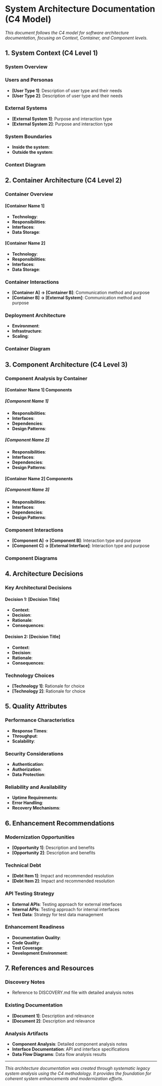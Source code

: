 # System Architecture Documentation (C4 Model)

*This document follows the C4 model for software architecture documentation, focusing on Context, Container, and Component levels.*

## 1. System Context (C4 Level 1)

### System Overview
<!-- Brief description of what the system does and its primary purpose -->

### Users and Personas
<!-- Who uses this system? -->
- **[User Type 1]**: Description of user type and their needs
- **[User Type 2]**: Description of user type and their needs

### External Systems
<!-- What external systems does this system interact with? -->
- **[External System 1]**: Purpose and interaction type
- **[External System 2]**: Purpose and interaction type

### System Boundaries
<!-- What is inside vs outside the system boundary? -->
- **Inside the system**: 
- **Outside the system**: 

### Context Diagram
<!-- Describe or reference a C4 Context diagram showing the system and its environment -->

## 2. Container Architecture (C4 Level 2)

### Container Overview
<!-- High-level containers that make up the system -->

#### [Container Name 1]
- **Technology**: 
- **Responsibilities**: 
- **Interfaces**: 
- **Data Storage**: 

#### [Container Name 2]
- **Technology**: 
- **Responsibilities**: 
- **Interfaces**: 
- **Data Storage**: 

### Container Interactions
<!-- How do containers communicate with each other? -->
- **[Container A] → [Container B]**: Communication method and purpose
- **[Container B] → [External System]**: Communication method and purpose

### Deployment Architecture
<!-- How are containers deployed? -->
- **Environment**: 
- **Infrastructure**: 
- **Scaling**: 

### Container Diagram
<!-- Describe or reference a C4 Container diagram showing the containers and their relationships -->

## 3. Component Architecture (C4 Level 3)

### Component Analysis by Container

#### [Container Name 1] Components

##### [Component Name 1]
- **Responsibilities**: 
- **Interfaces**: 
- **Dependencies**: 
- **Design Patterns**: 

##### [Component Name 2]
- **Responsibilities**: 
- **Interfaces**: 
- **Dependencies**: 
- **Design Patterns**: 

#### [Container Name 2] Components

##### [Component Name 3]
- **Responsibilities**: 
- **Interfaces**: 
- **Dependencies**: 
- **Design Patterns**: 

### Component Interactions
<!-- How do components within containers interact? -->
- **[Component A] → [Component B]**: Interaction type and purpose
- **[Component C] → [External Interface]**: Interaction type and purpose

### Component Diagrams
<!-- Describe or reference C4 Component diagrams for each significant container -->

## 4. Architecture Decisions

### Key Architectural Decisions
<!-- Important architectural decisions made during analysis -->

#### Decision 1: [Decision Title]
- **Context**: 
- **Decision**: 
- **Rationale**: 
- **Consequences**: 

#### Decision 2: [Decision Title]
- **Context**: 
- **Decision**: 
- **Rationale**: 
- **Consequences**: 

### Technology Choices
<!-- Why were specific technologies chosen? -->
- **[Technology 1]**: Rationale for choice
- **[Technology 2]**: Rationale for choice

## 5. Quality Attributes

### Performance Characteristics
<!-- How does the system perform? -->
- **Response Times**: 
- **Throughput**: 
- **Scalability**: 

### Security Considerations
<!-- What security measures are in place? -->
- **Authentication**: 
- **Authorization**: 
- **Data Protection**: 

### Reliability and Availability
<!-- How reliable is the system? -->
- **Uptime Requirements**: 
- **Error Handling**: 
- **Recovery Mechanisms**: 

## 6. Enhancement Recommendations

### Modernization Opportunities
<!-- Based on the analysis, what modernization opportunities exist? -->
- **[Opportunity 1]**: Description and benefits
- **[Opportunity 2]**: Description and benefits

### Technical Debt
<!-- What technical debt was identified? -->
- **[Debt Item 1]**: Impact and recommended resolution
- **[Debt Item 2]**: Impact and recommended resolution

### API Testing Strategy
<!-- Recommendations for end-to-end API testing -->
- **External APIs**: Testing approach for external interfaces
- **Internal APIs**: Testing approach for internal interfaces
- **Test Data**: Strategy for test data management

### Enhancement Readiness
<!-- How ready is the system for enhancements? -->
- **Documentation Quality**: 
- **Code Quality**: 
- **Test Coverage**: 
- **Development Environment**: 

## 7. References and Resources

### Discovery Notes
- Reference to DISCOVERY.md file with detailed analysis notes

### Existing Documentation
<!-- Links to any existing documentation that was found -->
- **[Document 1]**: Description and relevance
- **[Document 2]**: Description and relevance

### Analysis Artifacts
<!-- Other artifacts created during the analysis -->
- **Component Analysis**: Detailed component analysis notes
- **Interface Documentation**: API and interface specifications
- **Data Flow Diagrams**: Data flow analysis results

---

*This architecture documentation was created through systematic legacy system analysis using the C4 methodology. It provides the foundation for coherent system enhancements and modernization efforts.*
